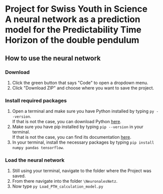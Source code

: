 # Project for Swiss Youth in Science <br> A neural network as a prediction model for the Predictability Time Horizon of the double pendulum

## How to use the neural network
### Download
1. Click the green button that says "Code" to open a dropdown menu.
2. Click "Download ZIP" and choose where you want to save the project.

### Install required packages
1. Open a terminal and make sure you have Python installed by typing ``py --version``. <br> If that is not the case, you can download Python [here](https://www.python.org/downloads/).
2. Make sure you have pip installed by typing ``pip --version`` in your terminal.<br> If that is not the case, you can find its documentation [here](https://pip.pypa.io/en/stable/).
3. In your terminal, install the necessary packages by typing ``pip install numpy pandas tensorflow``.

### Load the neural network
1. Still using your terminal, navigate to the folder where the Project was saved.
2. From there navigate into the folder ``\NeuronalesNetz``.
3. Now type ``py Load_PTH_calculation_model.py``
